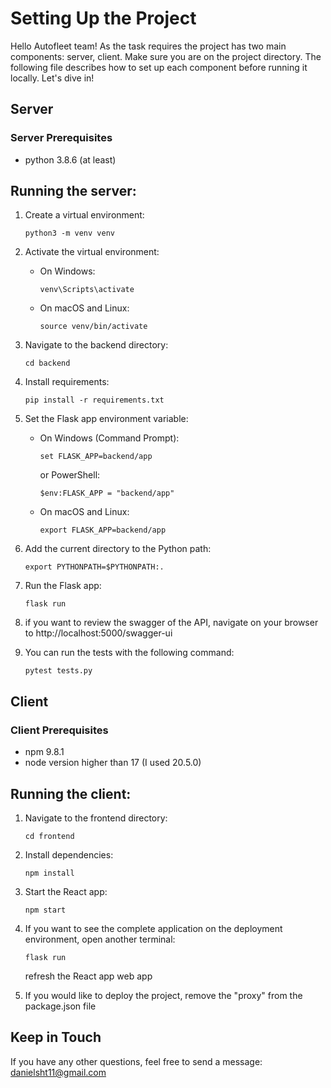 # Setting Up the Project

Hello Autofleet team!
As the task requires the project has two main components: server, client.
Make sure you are on the project directory.
The following file describes how to set up each component before running it locally. Let's dive in!

## Server

### Server Prerequisites
- python 3.8.6 (at least)

## Running the server:
1. Create a virtual environment:
   ```
   python3 -m venv venv
   ```

2. Activate the virtual environment:
   - On Windows:
     ```
     venv\Scripts\activate
     ```
   - On macOS and Linux:
     ```
     source venv/bin/activate
     ```

3. Navigate to the backend directory:
    ```
   cd backend
   ```
   
4. Install requirements:
   ```
   pip install -r requirements.txt
   ```

5. Set the Flask app environment variable:
   - On Windows (Command Prompt):
     ```
     set FLASK_APP=backend/app
     ```
     or PowerShell:
     ```
     $env:FLASK_APP = "backend/app"
     ```
   - On macOS and Linux:
     ```
     export FLASK_APP=backend/app
     ```

6. Add the current directory to the Python path:
    ```
    export PYTHONPATH=$PYTHONPATH:.
   ```
   
7. Run the Flask app:
    ```
    flask run
   ```
8. if you want to review the swagger of the API, navigate on your browser to  http://localhost:5000/swagger-ui 

9. You can run the tests with the following command:
    ```
    pytest tests.py
   ```

## Client

### Client Prerequisites
- npm 9.8.1
- node version higher than 17 (I used 20.5.0)

## Running the client:

1. Navigate to the frontend directory:
    ```
   cd frontend
   ```
2. Install dependencies:
    ```
   npm install
   ```
 
3. Start the React app:
    ```
   npm start
   ```

4. If you want to see the complete application on the deployment environment, open another terminal:
    ```
   flask run
   ```
   refresh the React app web app

5. If you would like to deploy the project, remove the "proxy" from the package.json file

## Keep in Touch
If you have any other questions, feel free to send a message: danielsht11@gmail.com
